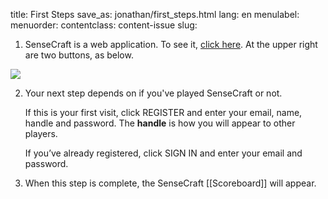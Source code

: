 title: First Steps
save_as: jonathan/first_steps.html
lang: en
menulabel:
menuorder:
contentclass: content-issue
slug:

1. SenseCraft is a web application. To see it, [click here](https://demo.sensecraft.garden/). At the upper right are two buttons, as below.

![]({static}/images/signin.register.png)

2. Your next step depends on if you've played SenseCraft or not.

	If this is your first visit, click REGISTER and enter your email, name, handle and password. The **handle** is how you will appear to other players.
	
	If you’ve already registered, click SIGN IN and enter your email and password. 

1. When this step is complete, the SenseCraft [[Scoreboard]] will appear.